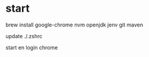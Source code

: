 # start
brew install google-chrome nvm openjdk jenv git maven

update ./.zshrc

start en login chrome
